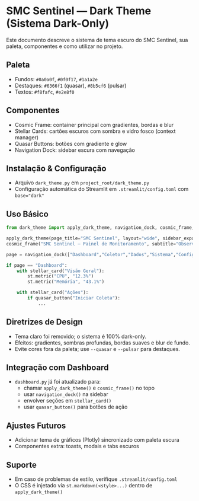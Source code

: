 # SMC Sentinel — Dark Theme (Sistema Dark-Only)

Este documento descreve o sistema de tema escuro do SMC Sentinel, sua paleta, componentes e como utilizar no projeto.

## Paleta
- Fundos: `#0a0a0f`, `#0f0f17`, `#1a1a2e`
- Destaques: `#6366f1` (quasar), `#8b5cf6` (pulsar)
- Textos: `#f8fafc`, `#e2e8f0`

## Componentes
- Cosmic Frame: container principal com gradientes, bordas e blur
- Stellar Cards: cartões escuros com sombra e vidro fosco (context manager)
- Quasar Buttons: botões com gradiente e glow
- Navigation Dock: sidebar escura com navegação

## Instalação & Configuração
- Arquivo `dark_theme.py` em `project_root/dark_theme.py`
- Configuração automática do Streamlit em `.streamlit/config.toml` com `base="dark"`

## Uso Básico
```python
from dark_theme import apply_dark_theme, navigation_dock, cosmic_frame, stellar_card, quasar_button

apply_dark_theme(page_title="SMC Sentinel", layout="wide", sidebar_expanded=True)
cosmic_frame("SMC Sentinel — Painel de Monitoramento", subtitle="Observabilidade e Coleta")

page = navigation_dock(["Dashboard","Coletor","Dados","Sistema","Configuracao"], title="Navegação", default="Dashboard")

if page == "Dashboard":
    with stellar_card("Visão Geral"):
        st.metric("CPU", "12.3%")
        st.metric("Memória", "43.1%")

    with stellar_card("Ações"):
        if quasar_button("Iniciar Coleta"):
            ...
```

## Diretrizes de Design
- Tema claro foi removido; o sistema é 100% dark-only.
- Efeitos: gradientes, sombras profundas, bordas suaves e blur de fundo.
- Evite cores fora da paleta; use `--quasar` e `--pulsar` para destaques.

## Integração com Dashboard
- `dashboard.py` já foi atualizado para:
  - chamar `apply_dark_theme()` e `cosmic_frame()` no topo
  - usar `navigation_dock()` na sidebar
  - envolver seções em `stellar_card()`
  - usar `quasar_button()` para botões de ação

## Ajustes Futuros
- Adicionar tema de gráficos (Plotly) sincronizado com paleta escura
- Componentes extra: toasts, modais e tabs escuros

## Suporte
- Em caso de problemas de estilo, verifique `.streamlit/config.toml`
- O CSS é injetado via `st.markdown(<style>...)` dentro de `apply_dark_theme()`